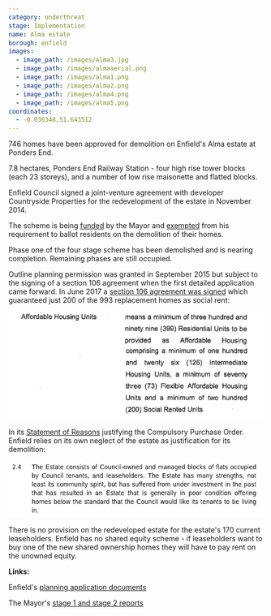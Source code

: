 ```yaml
---
category: underthreat
stage: Implementation 
name: Alma estate 
borough: enfield
images:
  - image_path: /images/alma3.jpg
  - image_path: /images/almaaerial.png
  - image_path: /images/alma1.png
  - image_path: /images/alma2.png
  - image_path: /images/alma4.png
  - image_path: /images/alma5.png
coordinates: 
  - -0.036348,51.643512
---
```

746 homes have been approved for demolition on Enfield's Alma estate at Ponders End.

7.8 hectares, Ponders End Railway Station - four high rise tower blocks (each 23 storeys), and a number of low rise maisonette and flatted blocks.

Enfield Council signed a joint-venture agreement with developer Countryside Properties for the redevelopment of the estate in November 2014. 

The scheme is being [funded](/approved/funding) by the Mayor and [exempted](/approved/ballotexemptions) from his requirement to ballot residents on the demolition of their homes.

Phase one of the four stage scheme has been demolished and is nearing completion. Remaining phases are still occupied.

Outline planning permission was granted in September 2015 but subject to the signing of a section 106 agreement when the first detailed application came forward. In June 2017 a [section 106 agreement was signed](/images/almas106.pdf) which guaranteed just 200 of the 993 replacement homes as social rent:

<img src="/images/almaah.png" class="img-fluid rounded img-thumbnail">

In its [Statement of Reasons](/images/almacpo.pdf) justifying the Compulsory Purchase Order. Enfield relies on its own neglect of the estate as justification for its demolition:

<img src="/images/almacpo.png" class="img-fluid rounded img-thumbnail">

There is no provision on the redeveloped estate for the estate's 170 current leaseholders. Enfield has no shared equity scheme - if leaseholders want to buy one of the new shared ownership homes they will have to pay rent on the unowned equity.

__Links:__

Enfield's [planning application documents](https://planningandbuildingcontrol.enfield.gov.uk/online-applications/applicationDetails.do?activeTab=documents&keyVal=NO8O9NJN28000)

The Mayor's [stage 1 and stage 2 reports](https://www.london.gov.uk/sites/default/files/public%3A//public%3A//PAWS/media_id_285804///alma_estate_report.pdf)


